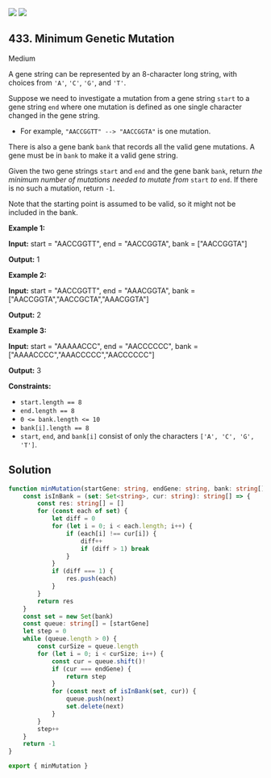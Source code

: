 [![](https://img.shields.io/github/stars/LeetCode-in-TypeScript/LeetCode-in-TypeScript?label=Stars&style=flat-square)](https://github.com/LeetCode-in-TypeScript/LeetCode-in-TypeScript)
[![](https://img.shields.io/github/forks/LeetCode-in-TypeScript/LeetCode-in-TypeScript?label=Fork%20me%20on%20GitHub%20&style=flat-square)](https://github.com/LeetCode-in-TypeScript/LeetCode-in-TypeScript/fork)

## 433\. Minimum Genetic Mutation

Medium

A gene string can be represented by an 8-character long string, with choices from `'A'`, `'C'`, `'G'`, and `'T'`.

Suppose we need to investigate a mutation from a gene string `start` to a gene string `end` where one mutation is defined as one single character changed in the gene string.

*   For example, `"AACCGGTT" --> "AACCGGTA"` is one mutation.

There is also a gene bank `bank` that records all the valid gene mutations. A gene must be in `bank` to make it a valid gene string.

Given the two gene strings `start` and `end` and the gene bank `bank`, return _the minimum number of mutations needed to mutate from_ `start` _to_ `end`. If there is no such a mutation, return `-1`.

Note that the starting point is assumed to be valid, so it might not be included in the bank.

**Example 1:**

**Input:** start = "AACCGGTT", end = "AACCGGTA", bank = ["AACCGGTA"]

**Output:** 1 

**Example 2:**

**Input:** start = "AACCGGTT", end = "AAACGGTA", bank = ["AACCGGTA","AACCGCTA","AAACGGTA"]

**Output:** 2 

**Example 3:**

**Input:** start = "AAAAACCC", end = "AACCCCCC", bank = ["AAAACCCC","AAACCCCC","AACCCCCC"]

**Output:** 3 

**Constraints:**

*   `start.length == 8`
*   `end.length == 8`
*   `0 <= bank.length <= 10`
*   `bank[i].length == 8`
*   `start`, `end`, and `bank[i]` consist of only the characters `['A', 'C', 'G', 'T']`.

## Solution

```typescript
function minMutation(startGene: string, endGene: string, bank: string[]): number {
    const isInBank = (set: Set<string>, cur: string): string[] => {
        const res: string[] = []
        for (const each of set) {
            let diff = 0
            for (let i = 0; i < each.length; i++) {
                if (each[i] !== cur[i]) {
                    diff++
                    if (diff > 1) break
                }
            }
            if (diff === 1) {
                res.push(each)
            }
        }
        return res
    }
    const set = new Set(bank)
    const queue: string[] = [startGene]
    let step = 0
    while (queue.length > 0) {
        const curSize = queue.length
        for (let i = 0; i < curSize; i++) {
            const cur = queue.shift()!
            if (cur === endGene) {
                return step
            }
            for (const next of isInBank(set, cur)) {
                queue.push(next)
                set.delete(next)
            }
        }
        step++
    }
    return -1
}

export { minMutation }
```